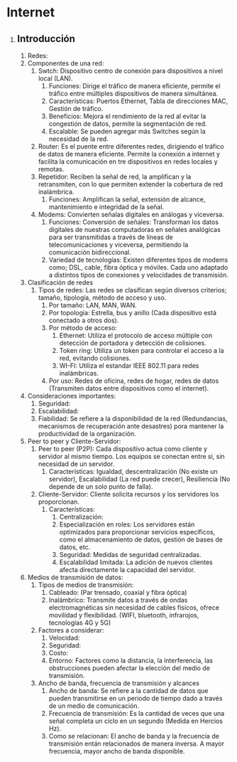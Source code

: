 # Internet

1. ## Introducción ##
    1. Redes: 
    2. Componentes de una red: 
        1. Swtch: Dispositivo centro de conexión para dispositivos a nivel local (LAN).
            1. Funciones: Dirige el tráfico de manera eficiente, permite el tráfico entre múltiples dispositivos de manera simultánea.
            2. Características: Puertos Ethernet, Tabla de direcciones MAC, Gestión de tráfico.
            3. Beneficios: Mejora el rendimiento de la red al evitar la congestión de datos, permite la segmentación de red.
            4. Escalable: Se pueden agregar más Switches según la necesidad de la red.
        2. Router: Es el puente entre diferentes redes, dirigiendo el tráfico de datos de manera eficiente. Permite la conexión a internet y facilita la comunicación en tre dispositivos en redes locales y remotas.
        3. Repetidor: Reciben la señal de red, la amplifican y la retransmiten, con lo que permiten extender la cobertura de red inalámbrica. 
            1. Funciones: Amplifican la señal, extensión de alcance, mantenimiento e integridad de la señal.
        4. Modems: Convierten señalas digitales en análogas y viceversa.
            1. Funciones: Conversión de señales: Transforman los datos digitales de nuestras computadoras en señales analógicas para ser transmitidas a través de líneas de telecomunicaciones y viceversa, permitiendo la comunicación bidireccional.
            2. Variedad de tecnologías: Existen diferentes tipos de modems como; DSL, cable, fibra óptica y móviles. Cada uno adaptado a distintos tipos de conexiones y velocidades de transmisión.
    3. Clasificación de redes
        1. Tipos de redes: Las redes se clasifican según diversos criterios; tamaño, tipología, método de acceso y uso.
            1. Por tamaño: LAN, MAN, WAN.
            2. Por topologia: Estrella, bus y anillo (Cada dispositivo está conectado a otros dos).
            3. Por método de acceso: 
                1. Ethernet: Utiliza el protocolo de acceso múltiple con detección de portadora y detección de colisiones.
                2. Token ring: Utiliza un token  para controlar el acceso a la red, evitando colisiones.
                3. WI-FI: Utiliza el estandar IEEE 802.11 para redes inalámbricas.
            4. Por uso: Redes de oficina, redes de hogar, redes de datos (Transmiten datos entre dispositivos como el internet).
    4. Consideraciones importantes: 
        1. Seguridad:
        2. Escalabilidad:
        3. Fiabilidad: Se refiere a la disponibilidad de la red (Redundancias, mecanismos de recuperación ante desastres) pora mantener la productividad de la organización.
    5. Peer to peer y Cliente-Servidor:
        1. Peer to peer (P2P): Cada dispositivo actua como cliente y servidor al mismo tiempo. Los equipos se conectan entre si, sin necesidad de un servidor.
            1. Características: Igualdad, descentralización (No existe un servidor), Escalabilidad (La red puede crecer), Resiliencia (No depende de un solo punto de falla).
        2. Cliente-Servidor: Cliente solicita recursos y los servidores los proporcionan.
            1. Características:
                1. Centralización:
                2. Especialización en roles: Los servidores están optimizados para proporcionar servicios específicos, como el almacenamiento de datos, gestión de bases de datos, etc.
                3. Seguridad: Medidas de seguridad centralizadas.
                4. Escalabilidad limitada: La adición de nuevos clientes afecta directamente la capacidad del servidor.
    6. Medios de transmisión de datos:
        1. Tipos de medios de transmisión:  
            1. Cableado: (Par trensado, coaxial y fibra óptica)
            2. Inalámbrico: Transmite datos a través de ondas electromagnéticas sin necesidad de cables físicos, ofrece movilidad y flexibilidad. (WIFI, bluetooth, infrarojos, tecnologías 4G y 5G)
        2. Factores a considerar:
            1. Velocidad:
            2. Seguridad:
            3. Costo:
            4. Entorno: Factores como la distancia, la interferencia, las obstrucciones pueden afectar la elección del medio de transmisión.
        3. Ancho de banda, frecuencia de transmisión y alcances
            1. Ancho de banda: Se refiere a la cantidad de datos que pueden transmitirse en un periodo de tiempo dado a través de un medio de comunicación.
            2. Frecuencia de transmisión: Es la cantidad de veces que una señal completa un ciclo en un segundo (Medida en Hercios Hz).
            3. Como se relacionan: El ancho de banda y la frecuencia de transmisión entán relacionados de manera inversa. A mayor frecuencia, mayor ancho de banda disponible.
















        